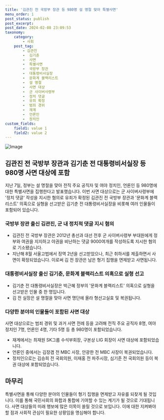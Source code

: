 ```yaml
---
title: '김관진 전 국방부 장관 등 980명 설 명절 맞아 특별사면'
menu_order: 1
post_status: publish
post_excerpt: 
post_date: 2024-02-08 23:09:53
taxonomy:
    category:
        - 사회
    post_tag:
        - 김관진
        -  김기춘
        -  사면
        -  특별사면
        -  국방부 장관
        -  대통령비서실장
        -  문화계 블랙리스트
        -  설 명절
        -  사면 대상
        -  군 사이버사령부
        -  정치 댓글
        -  유죄 확정
        -  범죄 경위
        -  재계
        -  언론인
        -  정치인
custom_fields:
    field1: value 1
    field2: value 2
---
```


![Image](https://imgnews.pstatic.net/image/024/2024/02/06/0000087332_001_20240206114210864.png?type=w647)

## 김관진 전 국방부 장관과 김기춘 전 대통령비서실장 등 980명 사면 대상에 포함
지난 7일, 정부는 설 명절을 맞아 전직 주요 공직자 및 여야 정치인, 언론인 등 980명에 대한 특별사면을 집행한다고 발표했습니다. 이번 사면 대상으로는 군 사이버사령부에 '정치 댓글' 작성을 지시한 혐의로 유죄가 확정된 김관진 전 국방부 장관과 '문화계 블랙리스트' 의혹으로 실형을 선고받은 김기춘 전 대통령비서실장을 비롯해 여러 인물들이 포함되어 있습니다.
### 국방부 장관 출신 김관진, 군 내 정치적 댓글 지시 혐의
- 김관진 전 국방부 장관은 2012년 총선과 대선 전후 군 사이버사령부 부대원에게 정부와 여권을 지지하고 야권을 비난하는 댓글 9000여개를 작성하도록 지시한 혐의로 기소됐습니다. 
- 지난해 8월 서울고법에서 징역 2년을 선고받았으나, 최근 취하서를 제출하면서 사면이 확정되었습니다. 이로써 김 전 장관은 남은 형기 집행을 면제받고 사면됩니다.
### 대통령비서실장 출신 김기춘, 문화계 블랙리스트 의혹으로 실형 선고
- 김기춘 전 대통령비서실장은 박근혜 정부의 '문화계 블랙리스트' 의혹으로 실형을 선고받은 인물 중 한 명입니다.
- 김 전 실장은 설 명절을 맞아 사면 명단에 올라 형선고실효 및 복권됩니다.
### 다양한 분야의 인물들이 포함된 사면 대상
사면 대상으로는 범죄 경위 및 과거 사면 전례 등을 고려해 전직 주요 공직자 8명, 여야 정치인 7명, 언론인 4명, 기타 5명 등 총 980명이 포함되었습니다. 
- 재계에서는 최재원 SK그룹 수석부회장, 구본상 LIG 회장이 사면 대상에 포함되었습니다.
- 언론인 중에서는 김장겸 전 MBC 사장, 안광한 전 MBC 사장이 복권되었습니다.
- 정치인으로는 김승희 전 국회의원, 이재홍 전 파주시장, 심기준 전 국회의원 등이 복권 대상에 포함되었습니다.
## 마무리
특별사면을 통해 다양한 분야의 인물들이 형기 집행을 면제받고 자유를 되찾게 될 것입니다. 이를 통해 국민사회의 화합과 통합에 기여할 수 있는 계기가 될 것으로 기대됩니다. 사면 대상들의 미래 행보에 많은 이목이 쏠릴 것으로 보입니다. 이에 대한 지켜봐야 할 점과 사회적 관심이 필요한 상황임을 명심해야 합니다.
